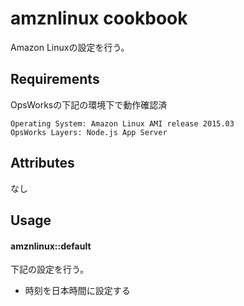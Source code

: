 amznlinux cookbook
==============
Amazon Linuxの設定を行う。

Requirements
------------

OpsWorksの下記の環境下で動作確認済

```
Operating System: Amazon Linux AMI release 2015.03
OpsWorks Layers: Node.js App Server
```

Attributes
----------

なし

Usage
-----

#### amznlinux::default

下記の設定を行う。

* 時刻を日本時間に設定する
